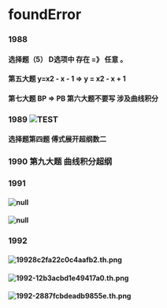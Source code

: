 # foundError
### 1988 
#### 选择题（5） D选项中 存在 =》 任意 。
#### 第五大题  y=x2 - x - 1 => y = x2 - x + 1   
#### 第七大题   BP => PB   第六大题不要写 涉及曲线积分
### 1989 ![TEST](https://www.helloimg.com/images/2020/05/16/198913734760ae8336ac.png) 
#### 选择题第四题 傅式展开超纲数二
### 1990 第九大题 曲线积分超纲
### 1991
#### ![null](https://www.helloimg.com/images/2020/05/17/1991323e9497a5ae43c8.png)
#### ![null](https://www.helloimg.com/images/2020/05/17/1991-23781e492e604bc23.png)
### 1992
#### ![19928c2fa22c0c4aafb2.th.png](https://www.helloimg.com/images/2020/05/19/19928c2fa22c0c4aafb2.png)
#### ![1992-12b3acbd1e49417a0.th.png](https://www.helloimg.com/images/2020/05/19/1992-12b3acbd1e49417a0.png)
#### ![1992-2887fcbdeadb9855e.th.png](https://www.helloimg.com/images/2020/05/19/1992-2887fcbdeadb9855e.png)
